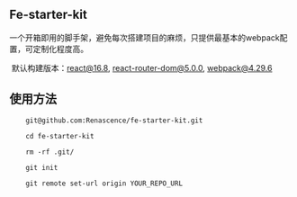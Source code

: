 Fe-starter-kit
---

一个开箱即用的脚手架，避免每次搭建项目的麻烦，只提供最基本的webpack配置，可定制化程度高。

 默认构建版本：react@16.8, react-router-dom@5.0.0, webpack@4.29.6

使用方法
---
```
    git@github.com:Renascence/fe-starter-kit.git

    cd fe-starter-kit

    rm -rf .git/

    git init

    git remote set-url origin YOUR_REPO_URL
```